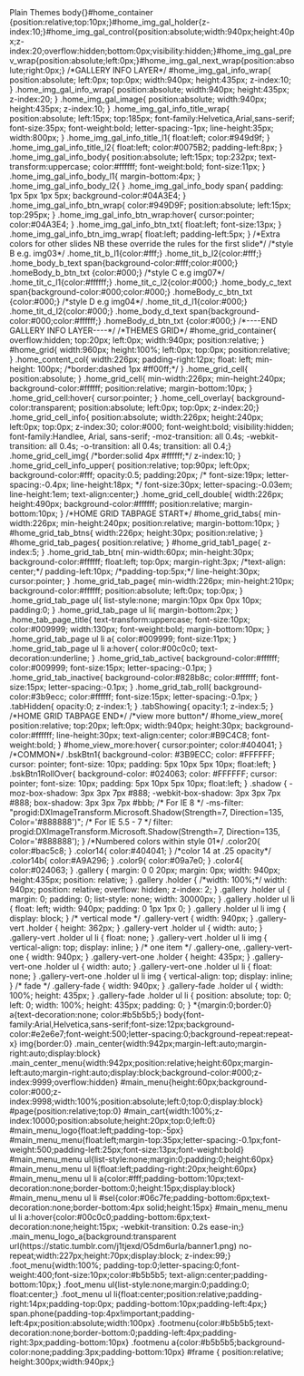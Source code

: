 <!DOCTYPE html PUBLIC "-//W3C//DTD XHTML 1.0 Transitional//EN" "http://www.w3.org/TR/xhtml1/DTD/xhtml1-transitional.dtd"> Plain Themes body{}#home_container {position:relative;top:10px;}#home_img_gal_holder{z-index:10;}#home_img_gal_control{position:absolute;width:940px;height:40px;z-index:20;overflow:hidden;bottom:0px;visibility:hidden;}#home_img_gal_prev_wrap{position:absolute;left:0px;}#home_img_gal_next_wrap{position:absolute;right:0px;} /*GALLERY INFO LAYER*/ #home_img_gal_info_wrap{ position:absolute; left:0px; top:0px; width:940px; height:435px; z-index:10; } .home_img_gal_info_wrap{ position:absolute; width:940px; height:435px; z-index:20; } .home_img_gal_image{ position:absolute; width:940px; height:435px; z-index:10; } .home_img_gal_info_title_wrap{ position:absolute; left:15px; top:185px; font-family:Helvetica,Arial,sans-serif; font-size:35px; font-weight:bold; letter-spacing:-1px; line-height:35px; width:800px; } .home_img_gal_info_title_l1{ float:left; color:#949d9f; } .home_img_gal_info_title_l2{ float:left; color:#0075B2; padding-left:8px; } .home_img_gal_info_body{ position:absolute; left:15px; top:232px; text-transform:uppercase; color:#ffffff; font-weight:bold; font-size:11px; } .home_img_gal_info_body_l1{ margin-bottom:4px; } .home_img_gal_info_body_l2{ } .home_img_gal_info_body span{ padding: 1px 5px 1px 5px; background-color:#04A3E4; } .home_img_gal_info_btn_wrap{ color:#949D9F; position:absolute; left:15px; top:295px; } .home_img_gal_info_btn_wrap:hover{ cursor:pointer; color:#04A3E4; } .home_img_gal_info_btn_txt{ float:left; font-size:13px; } .home_img_gal_info_btn_img_wrap{ float:left; padding-left:5px; } /*Extra colors for other slides NB these override the rules for the first slide*/ /*style B e.g. img03*/ .home_tit_b_l1{color:#fff;} .home_tit_b_l2{color:#fff;} .home_body_b_text span{background-color:#fff;color:#000;} .homeBody_b_btn_txt {color:#000;} /*style C e.g img07*/ .home_tit_c_l1{color:#ffffff;} .home_tit_c_l2{color:#000;} .home_body_c_text span{background-color:#000;color:#000;} .homeBody_c_btn_txt {color:#000;} /*style D e.g img04*/ .home_tit_d_l1{color:#000;} .home_tit_d_l2{color:#000;} .home_body_d_text span{background-color:#000;color:#ffffff;} .homeBody_d_btn_txt {color:#000;} /*----END GALLERY INFO LAYER----*/ /*THEMES GRID*/ #home_grid_container{ overflow:hidden; top:20px; left:0px; width:940px; position:relative; } #home_grid{ width:960px; height:100%; left:0px; top:0px; position:relative; } .home_content_col{ width:226px; padding-right:12px; float: left; min-height: 100px; /*border:dashed 1px #ff00ff;*/ } .home_grid_cell{ position:absolute; } .home_grid_cell{ min-width:226px; min-height:240px; background-color:#ffffff; position:relative; margin-bottom:10px; } .home_grid_cell:hover{ cursor:pointer; } .home_cell_overlay{ background-color:transparent; position:absolute; left:0px; top:0px; z-index:20;} .home_grid_cell_info{ position:absolute; width:226px; height:240px; left:0px; top:0px; z-index:30; color:#000; font-weight:bold; visibility:hidden; font-family:Handlee, Arial, sans-serif; -moz-transition: all 0.4s; -webkit-transition: all 0.4s; -o-transition: all 0.4s; transition: all 0.4;} .home_grid_cell_img{ /*border:solid 4px #ffffff;*/ z-index:10; } .home_grid_cell_info_upper{ position:relative; top:90px; left:0px; background-color:#fff; opacity:0.5; padding:20px; /* font-size:19px; letter-spacing:-0.4px; line-height:18px; */ font-size:30px; letter-spacing:-0.03em; line-height:1em; text-align:center;} .home_grid_cell_double{ width:226px; height:490px; background-color:#ffffff; position:relative; margin-bottom:10px; } /*HOME GRID TABPAGE START*/ #home_grid_tabs{ min-width:226px; min-height:240px; position:relative; margin-bottom:10px; } #home_grid_tab_btns{ width:226px; height:30px; position:relative; } #home_grid_tab_pages{ position:relative; } #home_grid_tab1_page{ z-index:5; } .home_grid_tab_btn{ min-width:60px; min-height:30px; background-color:#ffffff; float:left; top:0px; margin-right:3px; /*text-align: center;*/ padding-left:10px; /*padding-top:5px;*/ line-height:30px; cursor:pointer; } .home_grid_tab_page{ min-width:226px; min-height:210px; background-color:#ffffff; position:absolute; left:0px; top:0px; } .home_grid_tab_page ul{ list-style:none; margin:10px 0px 0px 10px; padding:0; } .home_grid_tab_page ul li{ margin-bottom:2px; } .home_tab_page_title{ text-transform:uppercase; font-size:10px; color:#009999; width:130px; font-weight:bold; margin-bottom:10px; } .home_grid_tab_page ul li a{ color:#009999; font-size:11px; } .home_grid_tab_page ul li a:hover{ color:#00c0c0; text-decoration:underline; } .home_grid_tab_active{ background-color:#ffffff; color:#009999; font-size:15px; letter-spacing:-0.1px; } .home_grid_tab_inactive{ background-color:#828b8c; color:#ffffff; font-size:15px; letter-spacing:-0.1px; } .home_grid_tab_roll{ background-color:#3b9ecc; color:#ffffff; font-size:15px; letter-spacing:-0.1px; } .tabHidden{ opacity:0; z-index:1; } .tabShowing{ opacity:1; z-index:5; } /*HOME GRID TABPAGE END*/ /*view more button*/ #home_view_more{ position:relative; top:20px; left:0px; width:940px; height:30px; background-color:#ffffff; line-height:30px; text-align:center; color:#B9C4C8; font-weight:bold; } #home_view_more:hover{ cursor:pointer; color:#404041; } /*COMMON*/ .bskBtn1{ background-color: #3B9ECC; color: #FFFFFF; cursor: pointer; font-size: 10px; padding: 5px 10px 5px 10px; float:left; } .bskBtn1RollOver{ background-color: #024063; color: #FFFFFF; cursor: pointer; font-size: 10px; padding: 5px 10px 5px 10px; float:left; } .shadow { -moz-box-shadow: 3px 3px 7px #888; -webkit-box-shadow: 3px 3px 7px #888; box-shadow: 3px 3px 7px #bbb; /* For IE 8 */ -ms-filter: "progid:DXImageTransform.Microsoft.Shadow(Strength=7, Direction=135, Color='#888888')"; /* For IE 5.5 - 7 */ filter: progid:DXImageTransform.Microsoft.Shadow(Strength=7, Direction=135, Color='#888888'); } /*Numbered colors within style 01*/ .color20{ color:#bac5c8; } .color14{ color:#404041; } /*color 14 at .25 opacity*/ .color14b{ color:#A9A296; } .color9{ color:#09a7e0; } .color4{ color:#024063; } .gallery { margin: 0 0 20px; margin: 0px; width: 940px; height:435px; position: relative; } .gallery .holder { /*width: 100%;*/ width: 940px; position: relative; overflow: hidden; z-index: 2; } .gallery .holder ul { margin: 0; padding: 0; list-style: none; width: 30000px; } .gallery .holder ul li { float: left; width: 940px; padding: 0 1px 1px 0; } .gallery .holder ul li img { display: block; } /* vertical mode */ .gallery-vert { width: 940px; } .gallery-vert .holder { height: 362px; } .gallery-vert .holder ul { width: auto; } .gallery-vert .holder ul li { float: none; } .gallery-vert .holder ul li img { vertical-align: top; display: inline; } /* one item */ .gallery-one, .gallery-vert-one { width: 940px; } .gallery-vert-one .holder { height: 435px; } .gallery-vert-one .holder ul { width: auto; } .gallery-vert-one .holder ul li { float: none; } .gallery-vert-one .holder ul li img { vertical-align: top; display: inline; } /* fade */ .gallery-fade { width: 940px; } .gallery-fade .holder ul { width: 100%; height: 435px; } .gallery-fade .holder ul li { position: absolute; top: 0; left: 0; width: 100%; height: 435px; padding: 0; } *{margin:0;border:0} a{text-decoration:none; color:#b5b5b5;} body{font-family:Arial,Helvetica,sans-serif;font-size:12px;background-color:#e2e6e7;font-weight:500;letter-spacing:0;background-repeat:repeat-x} img{border:0} .main_center{width:942px;margin-left:auto;margin-right:auto;display:block} .main_center_menu{width:942px;position:relative;height:60px;margin-left:auto;margin-right:auto;display:block;background-color:#000;z-index:9999;overflow:hidden} #main_menu{height:60px;background-color:#000;z-index:9998;width:100%;position:absolute;left:0;top:0;display:block} #page{position:relative;top:0} #main_cart{width:100%;z-index:10000;position:absolute;height:20px;top:0;left:0} #main_menu_logo{float:left;padding-top:-5px} #main_menu_menu{float:left;margin-top:35px;letter-spacing:-0.1px;font-weight:500;padding-left:25px;font-size:13px;font-weight:bold} #main_menu_menu ul{list-style:none;margin:0;padding:0;height:60px} #main_menu_menu ul li{float:left;padding-right:20px;height:60px} #main_menu_menu ul li a{color:#fff;padding-bottom:10px;text-decoration:none;border-bottom:0;height:15px;display:block} #main_menu_menu ul li #sel{color:#06c7fe;padding-bottom:6px;text-decoration:none;border-bottom:4px solid;height:15px} #main_menu_menu ul li a:hover{color:#00c0c0;padding-bottom:6px;text-decoration:none;height:15px; -webkit-transition: 0.2s ease-in;} .main_menu_logo_a{background:transparent url(https://static.tumblr.com/j1tjexd/O5dm6urla/banner1.png) no-repeat;width:227px;height:70px;display:block; z-index:99;} .foot_menu{width:100%; padding-top:0;letter-spacing:0;font-weight:400;font-size:10px;color:#b5b5b5; text-align:center;padding-bottom:10px;} .foot_menu ul{list-style:none;margin:0;padding:0; float:center;} .foot_menu ul li{float:center;position:relative;padding-right:14px;padding-top:0px; padding-bottom:10px;padding-left:4px;} span.phone{padding-top:4px!important;padding-left:4px;position:absolute;width:100px} .footmenu{color:#b5b5b5;text-decoration:none;border-bottom:0;padding-left:4px;padding-right:3px;padding-bottom:10px} .footmenu a{color:#b5b5b5;background-color:none;padding:3px;padding-bottom:10px} #frame { position:relative; height:300px;width:940px;}

